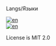 Langs/Языки

[![en](https://img.shields.io/badge/lang-en-red.svg)](https://github.com/codeince/Sphere/blob/master/.github/docs/langs/README.en.md)
<br>
[![en](https://img.shields.io/badge/lang-ru-cyan.svg)](https://github.com/codeince/Sphere/blob/master/.github/docs/langs/README.ru.md)

License is MIT 2.0
